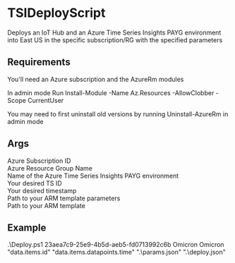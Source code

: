 # TSIDeployScript

Deploys an IoT Hub and an Azure Time Series Insights PAYG environment into East US in the specific subscription/RG with the specified parameters 

## Requirements
You'll need an Azure subscription and the AzureRm modules<br />

In admin mode Run Install-Module -Name Az.Resources -AllowClobber -Scope CurrentUser

You may need to first uninstall old versions by running Uninstall-AzureRm in admin mode

## Args
Azure Subscription ID <br />
Azure Resource Group Name <br />
Name of the Azure Time Series Insights PAYG environment<br />
Your desired TS ID<br />
Your desired timestamp<br />
Path to your ARM template parameters<br />
Path to your ARM template<br />

## Example
.\Deploy.ps1 23aea7c9-25e9-4b5d-aeb5-fd0713992c6b Omicron Omicron "data.items.id" "data.items.datapoints.time" ".\params.json" ".\deploy.json"
